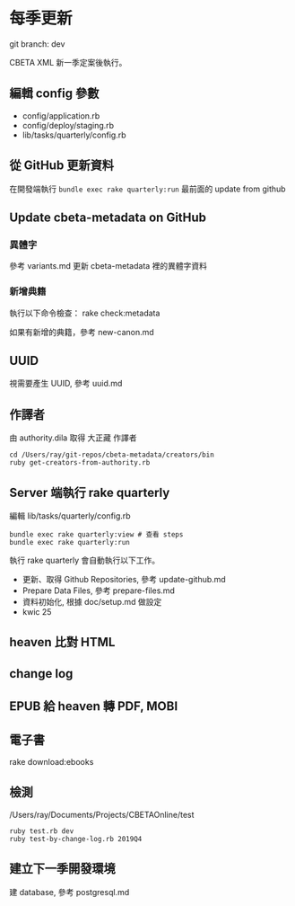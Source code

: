# 每季更新

git branch: dev

CBETA XML 新一季定案後執行。

## 編輯 config 參數

* config/application.rb
* config/deploy/staging.rb
* lib/tasks/quarterly/config.rb

## 從 GitHub 更新資料

在開發端執行 `bundle exec rake quarterly:run` 最前面的 update from github

## Update cbeta-metadata on GitHub

### 異體字

參考 variants.md 更新 cbeta-metadata 裡的異體字資料

### 新增典籍

執行以下命令檢查：
    rake check:metadata

如果有新增的典籍，參考 new-canon.md

## UUID

視需要產生 UUID, 參考 uuid.md

## 作譯者

由 authority.dila 取得 大正藏 作譯者

    cd /Users/ray/git-repos/cbeta-metadata/creators/bin
    ruby get-creators-from-authority.rb

## Server 端執行 rake quarterly

編輯 lib/tasks/quarterly/config.rb

    bundle exec rake quarterly:view # 查看 steps
    bundle exec rake quarterly:run

執行 rake quarterly 會自動執行以下工作。

* 更新、取得 Github Repositories, 參考 update-github.md
* Prepare Data Files, 參考 prepare-files.md
* 資料初始化, 根據 doc/setup.md 做設定
* kwic 25

## heaven 比對 HTML

## change log

## EPUB 給 heaven 轉 PDF, MOBI

## 電子書

rake download:ebooks

## 檢測

/Users/ray/Documents/Projects/CBETAOnline/test

    ruby test.rb dev
    ruby test-by-change-log.rb 2019Q4

## 建立下一季開發環境

建 database, 參考 postgresql.md
